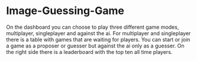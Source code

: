 # Image-Guessing-Game
On the dashboard you can choose to play three different game modes, multiplayer, singleplayer and against the ai. For multiplayer and singleplayer there is a table with games that are waiting for players. You can start or join a game as a proposer or guesser but against the ai only as a guesser. On the right side there is a leaderboard with the top ten all time players.
